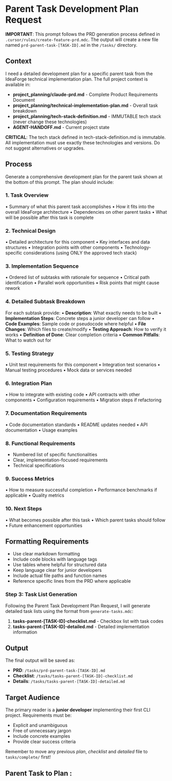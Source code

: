 # Parent Task Development Plan Request

**IMPORTANT**: This prompt follows the PRD generation process defined in `.cursor/rules/create-feature-prd.mdc`. The output will create a new file named `prd-parent-task-[TASK-ID].md` in the `/tasks/` directory.

## Context

I need a detailed development plan for a specific parent task from the IdeaForge technical implementation plan. The full project context is available in:
- **project_planning/claude-prd.md** - Complete Product Requirements Document
- **project_planning/technical-implementation-plan.md** - Overall task breakdown  
- **project_planning/tech-stack-definition.md** - IMMUTABLE tech stack (never change these technologies)
- **AGENT-HANDOFF.md** - Current project state

**CRITICAL**: The tech stack defined in tech-stack-definition.md is immutable. All implementation must use exactly these technologies and versions. Do not suggest alternatives or upgrades.

## Process

Generate a comprehensive development plan for the parent task shown at the bottom of this prompt. The plan should include:

### 1. **Task Overview**
   • Summary of what this parent task accomplishes
   • How it fits into the overall IdeaForge architecture
   • Dependencies on other parent tasks
   • What will be possible after this task is complete

### 2. **Technical Design**
   • Detailed architecture for this component
   • Key interfaces and data structures
   • Integration points with other components
   • Technology-specific considerations (using ONLY the approved tech stack)

### 3. **Implementation Sequence**
   • Ordered list of subtasks with rationale for sequence
   • Critical path identification
   • Parallel work opportunities
   • Risk points that might cause rework

### 4. **Detailed Subtask Breakdown**
   For each subtask provide:
   • **Description**: What exactly needs to be built
   • **Implementation Steps**: Concrete steps a junior developer can follow
   • **Code Examples**: Sample code or pseudocode where helpful
   • **File Changes**: Which files to create/modify
   • **Testing Approach**: How to verify it works
   • **Definition of Done**: Clear completion criteria
   • **Common Pitfalls**: What to watch out for

### 5. **Testing Strategy**
   • Unit test requirements for this component
   • Integration test scenarios
   • Manual testing procedures
   • Mock data or services needed

### 6. **Integration Plan**
   • How to integrate with existing code
   • API contracts with other components
   • Configuration requirements
   • Migration steps if refactoring

### 7. **Documentation Requirements**
   • Code documentation standards
   • README updates needed
   • API documentation
   • Usage examples

### 8. **Functional Requirements**
   - Numbered list of specific functionalities
   - Clear, implementation-focused requirements
   - Technical specifications

### 9. **Success Metrics**
   • How to measure successful completion
   • Performance benchmarks if applicable
   • Quality metrics

### 10. **Next Steps**
   • What becomes possible after this task
   • Which parent tasks should follow
   • Future enhancement opportunities

## Formatting Requirements

- Use clear markdown formatting
- Include code blocks with language tags
- Use tables where helpful for structured data
- Keep language clear for junior developers
- Include actual file paths and function names
- Reference specific lines from the PRD where applicable



### Step 3: Task List Generation

Following the Parent Task Development Plan Request, I will generate detailed task lists using the format from `generate-tasks.mdc`:

1. **tasks-parent-[TASK-ID]-checklist.md** - Checkbox list with task codes
2. **tasks-parent-[TASK-ID]-detailed.md** - Detailed implementation information

## Output

The final output will be saved as:
- **PRD**: `/tasks/prd-parent-task-[TASK-ID].md`
- **Checklist**: `/tasks/tasks-parent-[TASK-ID]-checklist.md`
- **Details**: `/tasks/tasks-parent-[TASK-ID]-detailed.md`

## Target Audience

The primary reader is a **junior developer** implementing their first CLI project. Requirements must be:
- Explicit and unambiguous
- Free of unnecessary jargon
- Include concrete examples
- Provide clear success criteria

Remember to move any previous *plan*, *checklist* and *detailed* file to `tasks/complete/` first!

## Parent Task to Plan :